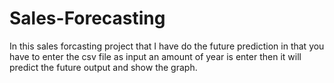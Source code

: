 # Sales-Forecasting
In this sales forcasting project that I have do the future prediction in that you have to enter the csv file as input an amount of year is enter then it will predict the future output and show the graph.
